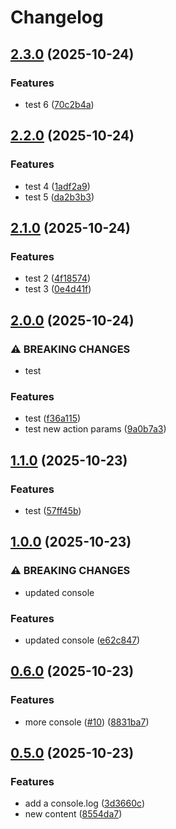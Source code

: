 # Changelog

## [2.3.0](https://github.com/bolex222/github-workflow-test/compare/v2.2.0...v2.3.0) (2025-10-24)


### Features

* test 6 ([70c2b4a](https://github.com/bolex222/github-workflow-test/commit/70c2b4aa119940dd388aaf54c5de16fad0c78c32))

## [2.2.0](https://github.com/bolex222/github-workflow-test/compare/v2.1.0...v2.2.0) (2025-10-24)


### Features

* test 4 ([1adf2a9](https://github.com/bolex222/github-workflow-test/commit/1adf2a9dc5fdccaaf78aee6f6b098fb7f40e91ca))
* test 5 ([da2b3b3](https://github.com/bolex222/github-workflow-test/commit/da2b3b3d4e63f99ffc5fa64023b0a0e1e917fff5))

## [2.1.0](https://github.com/bolex222/github-workflow-test/compare/v2.0.0...v2.1.0) (2025-10-24)


### Features

* test 2 ([4f18574](https://github.com/bolex222/github-workflow-test/commit/4f185740058090c482306dcc78a4cfe5d4389a09))
* test 3 ([0e4d41f](https://github.com/bolex222/github-workflow-test/commit/0e4d41fb7b38940c6f6813c8b5c9c321e952953e))

## [2.0.0](https://github.com/bolex222/github-workflow-test/compare/v1.1.0...v2.0.0) (2025-10-24)


### ⚠ BREAKING CHANGES

* test

### Features

* test ([f36a115](https://github.com/bolex222/github-workflow-test/commit/f36a1151867bebaa4ba205a1d16982ed2d7f3b71))
* test new action params ([9a0b7a3](https://github.com/bolex222/github-workflow-test/commit/9a0b7a321400b827ad42fad1963395c127e0a023))

## [1.1.0](https://github.com/bolex222/github-workflow-test/compare/v1.0.0...v1.1.0) (2025-10-23)


### Features

* test ([57ff45b](https://github.com/bolex222/github-workflow-test/commit/57ff45bbd7ecba3923862121ce172842909d0df3))

## [1.0.0](https://github.com/bolex222/github-workflow-test/compare/v0.6.0...v1.0.0) (2025-10-23)


### ⚠ BREAKING CHANGES

* updated console

### Features

* updated console ([e62c847](https://github.com/bolex222/github-workflow-test/commit/e62c847e7d3242367e3408486719822937defc6d))

## [0.6.0](https://github.com/bolex222/github-workflow-test/compare/v0.5.0...v0.6.0) (2025-10-23)


### Features

* more console ([#10](https://github.com/bolex222/github-workflow-test/issues/10)) ([8831ba7](https://github.com/bolex222/github-workflow-test/commit/8831ba79cdefde7e62b35cd525cec422bcc97583))

## [0.5.0](https://github.com/bolex222/github-workflow-test/compare/v0.4.0...v0.5.0) (2025-10-23)


### Features

* add a console.log ([3d3660c](https://github.com/bolex222/github-workflow-test/commit/3d3660c9f25aea1d81d2f288d8f5fdec55efc64f))
* new content ([8554da7](https://github.com/bolex222/github-workflow-test/commit/8554da79e5c9ba11941bc7b8bd314bc89dd9297f))
